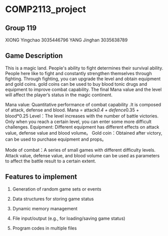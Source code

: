 # COMP2113_project

## Group 119
XIONG Yingchao 3035446796
YANG Jinghan 3035638789

## Game Description
This is a magic land. People's ability to fight determines their survival ability. People here like to fight and constantly strengthen themselves through fighting. Through fighting, you can upgrade the level and obtain equipment and gold coins. gold coins can be used to buy blood tonic drugs and equipment to improve combat capability. The final Mana value and the level will affect the player’s status in the magic continent.


Mana value: Quantitative performance of combat capability .It is composed of attack, defense and blood.
            Mana = attack*0.4 + defence*0.35 + blood*0.25
Level：The level increases with the number of battle victories. Only when you reach a certain level, you can enter some more difficult challenges.
Equipment: Different equipment has different effects on attack value, defense value and blood volume。
Gold coin：Obtained after victory, can be used to purchase equipment and props。

Mode of combat：A series of small games with different difficulty levels. Attack value, defense value, and blood volume can be used as parameters to affect the battle result to a certain extent.


## Features to implement

1. Generation of random game sets or events

2. Data structures for storing game status

3. Dynamic memory management

4. File input/output (e.g., for loading/saving game status)

5. Program codes in multiple files
